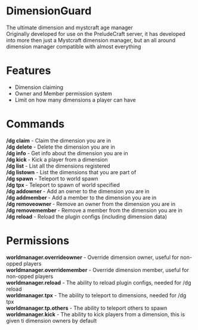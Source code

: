 # DimensionGuard
The ultimate dimension and mystcraft age manager
<br/>
Originally developed for use on the PreludeCraft server, it has developed into more then just a Mystcraft dimension manager, but an all around dimension manager compatible with almost everything

# Features
- Dimension claiming
- Owner and Member permission system
- Limit on how many dimensions a player can have

# Commands
<b>/dg claim</b> - Claim the dimension you are in<br/>
<b>/dg delete</b> - Delete the dimension you are in<br/>
<b>/dg info</b> - Get info about the dimension you are in<br/>
<b>/dg kick <player></b> - Kick a player from a dimension<br/>
<b>/dg list</b> - List all the dimensions registered<br/>
<b>/dg listown</b> - List the dimensions that you are part of<br/>
<b>/dg spawn</b> - Teleport to world spawn<br/>
<b>/dg tpx <dimension></b> - Teleport to spawn of world specified<br/>
<b>/dg addowner <player></b> - Add an owner to the dimension you are in<br/>
<b>/dg addmember <player></b> - Add a member to the dimension you are in<br/>
<b>/dg removeowner <player></b> - Remove an owner from the dimension you are in<br/>
<b>/dg removemember <player></b> - Remove a member from the dimension you are in<br/>
<b>/dg reload</b> - Reload the plugin configs (including dimension data)<br/>

# Permissions
<b>worldmanager.overrideowner</b> - Override dimension owner, useful for non-opped players<br/>
<b>worldmanager.overridemember</b> - Override dimension member, useful for non-opped players<br/>
<b>worldmanager.reload</b> - The ability to reload plugin configs, needed for /dg reload<br/>
<b>worldmanager.tpx</b> - The ability to teleport to dimensions, needed for /dg tpx<br/>
<b>worldmanager.tp.others</b> - The ability to teleport others to spawn<br/>
<b>worldmanager.kick</b> - The ability to kick players from a dimension, this is given ti dimension owners by default<br/>